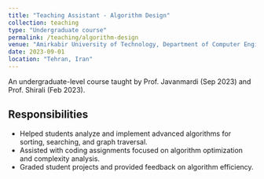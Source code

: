 ```yaml
---
title: "Teaching Assistant - Algorithm Design"
collection: teaching
type: "Undergraduate course"
permalink: /teaching/algorithm-design
venue: "Amirkabir University of Technology, Department of Computer Engineering"
date: 2023-09-01
location: "Tehran, Iran"
---
```

An undergraduate-level course taught by Prof. Javanmardi (Sep 2023) and Prof. Shirali (Feb 2023).

## Responsibilities

- Helped students analyze and implement advanced algorithms for sorting, searching, and graph traversal.
- Assisted with coding assignments focused on algorithm optimization and complexity analysis.
- Graded student projects and provided feedback on algorithm efficiency.
